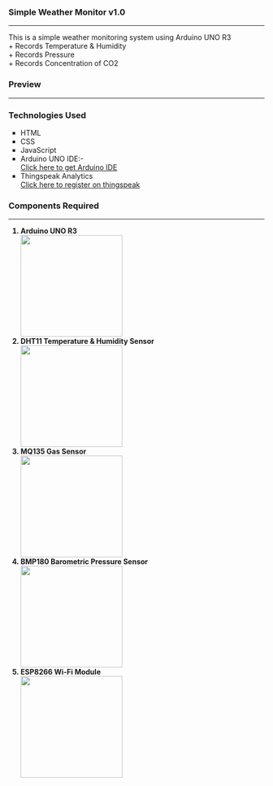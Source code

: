 <h3> Simple Weather Monitor v1.0 </h3>
<hr/>
This is a simple weather monitoring system using Arduino UNO R3
<br>
+ Records Temperature & Humidity<br>
+ Records Pressure<br>
+ Records Concentration of CO2<br>
<h3> Preview </h3>
<hr/>
<h3> Technologies Used </h3>
<ul type="square">
   <li> HTML </li>
  <li> CSS </li>
  <li> JavaScript </li>
  <li> Arduino UNO IDE:- </li>
  <a href="https://www.arduino.cc/en/Main/Software"> Click here to get Arduino IDE </a>
  <li> Thingspeak Analytics </li>
  <a href="https://thingspeak.com/"> Click here to register on thingspeak </a>
  </ul>
<h3> Components Required </h3>
<hr/>
<ol>
<b>
<li> Arduino UNO R3 </li>
<img src="http://www.trossenrobotics.com/shared/images/PImages/C-400-DEV-A000046-a.jpg" height="200px" width="200px">
<li> DHT11 Temperature & Humidity Sensor </li>
<img src="https://5.imimg.com/data5/QU/AU/MY-9380557/dht-11-temperature-humidity-sensor-module-500x500.jpg" height="200px" width="200px">
<li> MQ135 Gas Sensor </li>
<img src="https://www.robotshop.com/media/catalog/product/cache/image/380x380/9df78eab33525d08d6e5fb8d27136e95/m/q/mq-135-gas-sensor.jpg" height="200px" width="200px">
<li> BMP180 Barometric Pressure Sensor </li>
<img src="https://ae01.alicdn.com/kf/HTB1MU9xQFXXXXcwXXXXq6xXFXXXw/Elecrow-GY-68-BMP180-Barometer-Pressure-Temperature-Altitude-Sensor-BMP085-Sensor-Board-Module-for-Arduino-DIY.jpg_640x640.jpg" height="200px" width="200px">
<li> ESP8266 Wi-Fi Module </li>
<img src="https://ae01.alicdn.com/kf/HTB1MU9xQFXXXXcwXXXXq6xXFXXXw/Elecrow-GY-68-BMP180-Barometer-Pressure-Temperature-Altitude-Sensor-BMP085-Sensor-Board-Module-for-Arduino-DIY.jpg_640x640.jpg" height="200px" width="200px">
</ol>

